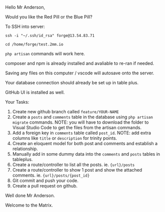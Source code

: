 Hello Mr Anderson,

Would you like the Red Pill or the Blue Pill?

To SSH into server:

`ssh -i "~/.ssh/id_rsa" forge@13.54.83.71`

`cd /home/forge/test.2mm.io`

`php artisan` commands will work here.

composer and npm is already installed and avaliable to re-ran if needed.

Saving any files on this computer / vscode will autosave onto the server.

Your database connection should already be set up in table plus.

GitHub UI is installed as well.

Your Tasks:
1. Create new github branch called `feature/YOUR-NAME`
2. Create a `posts` and `comments` table in the database using `php artisan migrate` commands. NOTE: you will have to download the folder to Visual Studio Code to get the files from the artisan commands.
3. Add a foreign key in `comments` table called `post_id`. NOTE: add extra columns like `title` or `description` for trinity points. 
4. Create an eloquent model for both post and comments and establish a relationship.
5. Manually add in some dummy data into the `comments` and `posts` tables in tableplus.
6. Create a route/controller to list all the posts. ie. `{url}/posts`
7. Create a route/controller to show 1 post and show the attached comments. ie. `{url}/posts/{post_id}`
8. Git commit and push your code.
9. Create a pull request on github.

Well done Mr Anderson. 

Welcome to the Matrix.
